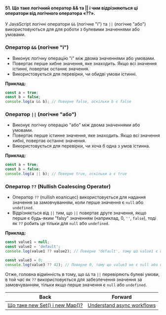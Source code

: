 #### 51. Що таке логічний оператор && та || і чим відрізняються ці оператори від логічного оператора «??».

У JavaScript логічні оператори `&&` (логічне "і") та `||` (логічне "або") використовуються для для роботи з булевими значеннями або умовами.

### Оператор `&&` (логічне "і")

- Виконує логічну операцію "і" між двома значеннями або умовами.
- Повертає перше хибне значення, яке знаходить. Якщо всі значення істинні, повертає останнє значення.
- Використовується для перевірки, чи обидві умови істинні.

**Приклад:**
```javascript
const a = true;
const b = false;
console.log(a && b); // Поверне false, оскільки b є false
```

### Оператор `||` (логічне "або")

- Виконує логічну операцію "або" між двома значеннями або умовами.
- Повертає перше істинне значення, яке знаходить. Якщо всі значення хибні, повертає останнє значення.
- Використовується для перевірки, чи хоча б одна з умов істинна.

**Приклад:**
```javascript
const a = true;
const b = false;
console.log(a || b); // Поверне true, оскільки a є true
```

### Оператор `??` (Nullish Coalescing Operator)

- Оператор `??` (nullish коалісцес) використовується для надання значення за замовчуванням, коли перше значення є `null` або `undefined`.
- Відрізняється від `||` тим, що `||` повертає друге значення, якщо перше є будь-яким "falsy" значенням (наприклад, 0, `''`, `false`), тоді як `??` робить це тільки для `null` або `undefined`.

**Приклад:**
```javascript
const value1 = null;
const value2 = 'default';
console.log(value1 ?? value2); // Поверне 'default', тому що value1 є null

const value3 = 0;
console.log(value3 ?? 42); // Поверне 0, тому що value3 не є null або undefined
```

Отже, головна відмінність в тому, що `&&` та `||` перевіряють булеві умови, в той час як `??` використовується для забезпечення значення за замовчуванням, тільки якщо перше значення є `null` або `undefined`.

| Back | Forward |
|---|---|
| [Що таке new Set() і new Map()?](/ua/junior/javascript/what-are-new-set-and-new-map.md)  | [Understand async workflows](/ua/junior/javascript/52-understanding-asynchronous-workflows.md) |